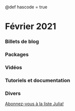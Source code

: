 @def hascode = true

# Février 2021

### Billets de blog

### Packages

### Vidéos

### Tutoriels et documentation

### Divers

[Abonnez-vous à la liste Julia!](https://listes.services.cnrs.fr/wws/info/julia)
